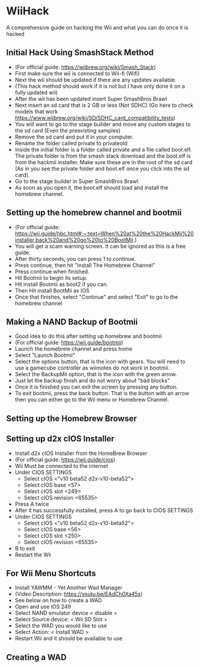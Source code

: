 # WiiHack
A comprehensive guide on hacking the Wii and what you can do once it is hacked

## Initial Hack Using SmashStack Method
- (For official guide: https://wiibrew.org/wiki/Smash_Stack)
- First make sure the wii is connected to Wii-fi (Wifi)
- Next the wii should be updated if there are any updates available.
- (This hack method should work if it is not but I have only done it on a fully updated wii)
- After the wii has been updated insert Super SmashBros Brawl
- Next insert an sd card that is 2 GB or less (Not SDHC) (Go here to check models that work https://www.wiibrew.org/wiki/SD/SDHC_card_compatibility_tests)
- You will want to go to the stage builder and move any custom stages to the sd card (Even the preexisting samples)
- Remove the sd card and put it in your computer.
- Rename the folder called private to privateold 
- Inside the initial folder is a folder called private and a file called boot.elf. The private folder is from the smash stack download and the boot.elf is from the hackmii installer. Make sure these are in the root of the sd card (As in you see the private folder and boot.elf once you click into the sd card).
- Go to the stage builder in Super SmashBros Brawl.
- As soon as you open it, the boot.elf should load and install the homebrew channel.

## Setting up the homebrew channel and bootmii
- (For official guide: https://wii.guide/hbc.html#:~:text=When%20at%20the%20HackMii%20installer,back%20and%20go%20to%20BootMii.)
- You will get a scam warning screen. It can be ignored as this is a free guide.
- After thirty seconds, you can press 1 to continue.
- Press continue, then hit "Install The Homebrew Channel"
- Press continue when finished.
- Hit Bootmii to begin its setup.
- Hit install Bootmii as boot2 if you can.
- Then Hit install BootMii as IOS
- Once that finishes, select "Continue" and select "Exit" to go to the homebrew channel

## Making a NAND Backup of Bootmii
- Good idea to do this after setting up homebrew and bootmii
- (For official guide: https://wii.guide/bootmii)
- Launch the homebrew channel and press home
- Select "Launch Bootmii"
- Select the options button, that is the icon with gears. You will need to use a gamecube controller as wiimotes do not work in bootmii.
- Select the BackupMii option, that is the icon with the green arrow.
- Just let the backup finish and do not worry about "bad blocks"
- Once it is finished you can exit the screen by pressing any button.
- To exit bootmii, press the back button. That is the button with an arrow then you can either go to the Wii menu or Homebrew Channel.

## Setting up the Homebrew Browser

## Setting up d2x cIOS Installer
- Install d2x cIOS Installer from the HomeBrew Browser
- (For official guide: https://wii.guide/cios)
- Wii Must be connected to the internet
- Under CIOS SETTINGS
  - Select cIOS <"v10 beta52 d2x-v10-beta52">
  - Select cIOS base <57>
  - Select cIOS slot <249>
  - Select cIOS revision <65535>
- Press A twice
- After it has successfully installed, press A to go back to CIOS SETTINGS
- Under CIOS SETTINGS
  - Select cIOS <"v10 beta52 d2x-v10-beta52">
  - Select cIOS base <56>
  - Select cIOS slot <250>
  - Select cIOS revision <65535>
- B to exit
- Restart the Wii

## For Wii Menu Shortcuts
- Install YAWMM - Yet Another Wad Manager
- (Video Description: https://youtu.be/EAdCh0Xa45s)
- See below on how to create a WAD
- Open and use IOS 249
- Select NAND emulator device < disable >
- Select Source device: < Wii SD Slot >
- Select the WAD you would like to use
- Select Action: < Install WAD >
- Restart Wii and it should be available to use

## Creating a WAD